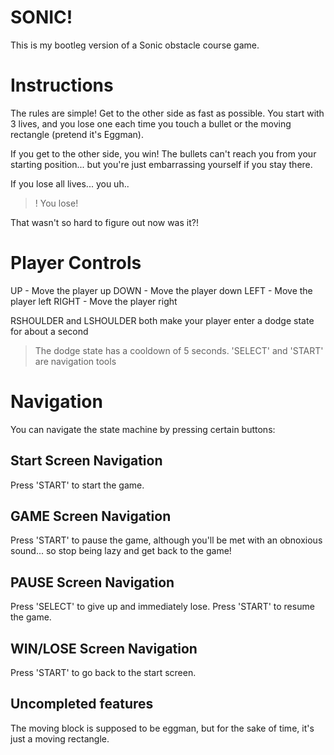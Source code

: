 # SONIC!
This is my bootleg version of a Sonic obstacle course game.
# Instructions
The rules are simple! Get to the other side as fast as possible. You start with 3 lives, and you lose one each time you touch a bullet or the moving rectangle (pretend it's Eggman).

If you get to the other side, you win! 
The bullets can't reach you from your starting position... but you're just embarrassing yourself if you stay there.

If you lose all lives... you uh..

>! You lose!

That wasn't so hard to figure out now was it?!

# Player Controls
UP - Move the player up
DOWN - Move the player down
LEFT - Move the player left
RIGHT - Move the player right

RSHOULDER and LSHOULDER both make your player enter a dodge state for about a second
> The dodge state has a cooldown of 5 seconds.
'SELECT' and 'START' are navigation tools 
# Navigation
You can navigate the state machine by pressing certain buttons:

## Start Screen Navigation
Press 'START' to start the game.

## GAME Screen Navigation
Press 'START' to pause the game, although you'll be met with an obnoxious sound... so stop being lazy and get back to the game!

## PAUSE Screen Navigation
Press 'SELECT' to give up and immediately lose.
Press 'START' to resume the game.

## WIN/LOSE Screen Navigation
Press 'START' to go back to the start screen.

## Uncompleted features
The moving block is supposed to be eggman, but for the sake of time, it's just a moving rectangle.


